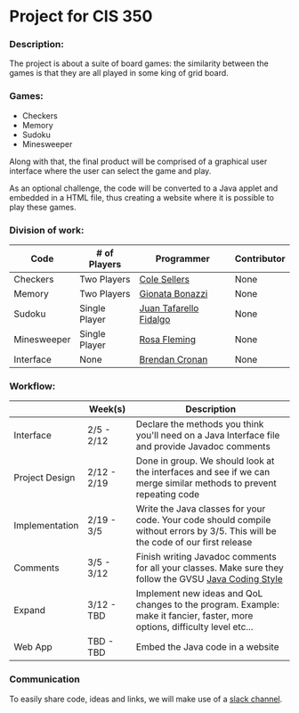 # Project for CIS 350

### Description:

The project is about a suite of board games: the similarity between the games is that they are all played in some king of grid board.

### Games:

- Checkers
- Memory
- Sudoku
- Minesweeper

Along with that, the final product will be comprised of a graphical user interface where the user can select the game and play.

As an optional challenge, the code will be converted to a Java applet and embedded in a HTML file, thus creating a website where it is possible to play these games.

### Division of work:

| Code | # of Players | Programmer | Contributor |
|------|-----|-----|-----|
| Checkers | Two Players | [Cole Sellers](https://github.com/Csellers15) | None |
| Memory | Two Players | [Gionata Bonazzi](https://github.com/GionataB) | None |
| Sudoku | Single Player | [Juan Tafarello Fidalgo](https://github.com/juantafarello) | None |
| Minesweeper | Single Player | [Rosa Fleming](https://github.com/rosafleming) | None |
| Interface | None | [Brendan Cronan](https://github.com/brendan-cronan) | None |

### Workflow:

| | Week(s) | Description |
|-----|---------|-------------|
| Interface | 2/5 - 2/12 | Declare the methods you think you'll need on a Java Interface file and provide Javadoc comments |
| Project Design | 2/12 - 2/19 | Done in group. We should look at the interfaces and see if we can merge similar methods to prevent repeating code |
| Implementation | 2/19 - 3/5 | Write the Java classes for your code. Your code should compile without errors by 3/5. This will be the code of our first release |
| Comments | 3/5 - 3/12 | Finish writing Javadoc comments for all your classes. Make sure they follow the GVSU [Java Coding Style](http://www.cis.gvsu.edu/java-coding-style-guide/)|
| Expand | 3/12 - TBD | Implement new ideas and QoL changes to the program. Example: make it fancier, faster, more options, difficulty level etc... |
| Web App | TBD - TBD | Embed the Java code in a website |

### Communication

To easily share code, ideas and links, we will make use of a [slack channel](
https://join.slack.com/t/350-project/shared_invite/enQtMzE0MjU4ODQ2NDU0LWMxZjZjNmEwMTY4MTgxMWZhZDA1OWNmODM1YWY2OWE0ODRkZGRmZDIzYTc0YjMzYTczOTBlMDg4MzE4ZGY3ZTQ).

